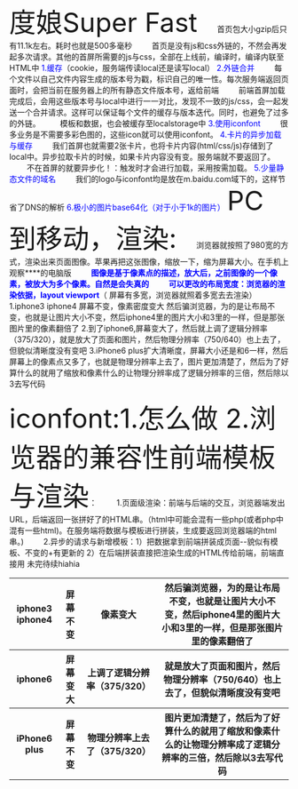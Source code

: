 <font size="36pt">度娘Super Fast</font>
&nbsp;&nbsp;&nbsp;&nbsp;&nbsp;&nbsp;&nbsp;&nbsp;首页包大小gzip后只有11.1k左右。耗时也就是500多毫秒
&nbsp;&nbsp;&nbsp;&nbsp;&nbsp;&nbsp;&nbsp;&nbsp;首页是没有js和css外链的，不然会再发起多次请求。其他的首屏所需要的js与css，全部在上线前，编译时，编译内联至HTML中
<font color="blue">1.缓存</font>（cookie，服务端传读local还是读写local）
<font color="blue">2.外链合并</font>
&nbsp;&nbsp;&nbsp;&nbsp;&nbsp;&nbsp;&nbsp;&nbsp;每个文件以自己文件内容生成的版本号为戳，标识自己的唯一性。每次服务端返回页面时，会把当前在服务器上的所有静态文件版本号，返给前端
&nbsp;&nbsp;&nbsp;&nbsp;&nbsp;&nbsp;&nbsp;&nbsp;前端首屏加载完成后，会用这些版本号与local中进行一一对比，发现不一致的js/css，会一起发送一个合并请求。这样可以保证每个文件的缓存与版本迭代。同时，也避免了过多的外链。
&nbsp;&nbsp;&nbsp;&nbsp;&nbsp;&nbsp;&nbsp;&nbsp;模板和数据，也会被缓存至localstorage中
<font color="blue">3.使用iconfont</font>
&nbsp;&nbsp;&nbsp;&nbsp;&nbsp;&nbsp;&nbsp;&nbsp;很多业务是不需要多彩色图的，这些icon就可以使用iconfont。
<font color="blue">4.卡片的异步加载与缓存</font>
&nbsp;&nbsp;&nbsp;&nbsp;&nbsp;&nbsp;&nbsp;&nbsp;我们首屏也就需要2张卡片，也将卡片内容(html/css/js)存储到了local中。异步拉取卡片的时候，如果卡片内容没有变。服务端就不要返回了。
&nbsp;&nbsp;&nbsp;&nbsp;&nbsp;&nbsp;&nbsp;&nbsp;不在首屏的就要异步化！：触发时才会进行加载，采用按需加载。
<font color="blue">5.少量静态文件的域名</font>
&nbsp;&nbsp;&nbsp;&nbsp;&nbsp;&nbsp;&nbsp;&nbsp;我们的logo与iconfont均是放在m.baidu.com域下的，这样节省了DNS的解析
<font color="blue">6.极小的图片base64化（对于小于1k的图片）</font>
</dr>
</dr>
</dr>
<font size="36pt">PC到移动，渲染:</font>
&nbsp;&nbsp;&nbsp;&nbsp;&nbsp;&nbsp;&nbsp;&nbsp;浏览器就按照了980宽的方式，渲染出来页面图像。苹果再把这张图像，缩放一下，缩为屏幕大小。在手机上观察****的电脑版
&nbsp;&nbsp;&nbsp;&nbsp;&nbsp;&nbsp;&nbsp;&nbsp;**<font color="blue">图像是基于像素点的描述，放大后，之前图像的一个像素，被放大为多个像素。自然是会失真的</font>**
&nbsp;&nbsp;&nbsp;&nbsp;&nbsp;&nbsp;&nbsp;&nbsp;**<font color="blue">可以更改的布局宽度：浏览器的渲染依据，layout viewport</font>**（ 屏幕有多宽，浏览器就照着多宽去去渲染）
1.iphone3   iphone4 屏幕不变，像素密度变大 然后骗浏览器，为的是让布局不变，也就是让图片大小不变，然后iphone4里的图片大小和3里的一样，但是那张图片里的像素翻倍了
2.到了iphone6,屏幕变大了，然后就上调了逻辑分辨率（375/320），就是放大了页面和图片，然后物理分辨率（750/640）也上去了，但貌似清晰度没有变吧
3.iPhone6 plus扩大清晰度，屏幕大小还是和6一样，然后屏幕上的像素点又多了，也就是物理分辨率上去了，图片更加清楚了，然后为了好算什么的就用了缩放和像素什么的让物理分辨率成了逻辑分辨率的三倍，然后除以3去写代码
<table>
      <tr>
         <th>iphone3   iphone4</th>
         <th>屏幕不变</th>
         <th>像素变大</th>
         <th> 然后骗浏览器，为的是让布局不变，也就是让图片大小不变，然后iphone4里的图片大小和3里的一样，但是那张图片里的像素翻倍了</th>
      </tr>
      <tr>
         <th>iphone6</th>
         <th>屏幕变大</th>
         <th>上调了逻辑分辨率（375/320）</th>
         <th>就是放大了页面和图片，然后物理分辨率（750/640）也上去了，但貌似清晰度没有变吧</th>
      </tr>
      <tr>
         <th>iPhone6 plus</th>
         <th>屏幕不变</th>
         <th>物理分辨率上去了（375/320）</th>
         <th>图片更加清楚了，然后为了好算什么的就用了缩放和像素什么的让物理分辨率成了逻辑分辨率的三倍，然后除以3去写代码</th>
      </tr>
</dr>
</dr>
</dr>
<font size="36pt">iconfont:1.怎么做 2.浏览器的兼容性</font>
</dr>
</dr>
</dr>
<font size="36pt">前端模板与渲染</font>：
&nbsp;&nbsp;&nbsp;&nbsp;&nbsp;&nbsp;&nbsp;&nbsp;1.页面级渲染：前端与后端的交互，浏览器端发出URL，后端返回一张拼好了的HTML串。（html中可能会混有一些php(或者php中混有一些html)。在服务端将数据与模板进行拼装，生成要返回浏览器端的html串。)
&nbsp;&nbsp;&nbsp;&nbsp;&nbsp;&nbsp;&nbsp;&nbsp;2.异步的请求与新增模板：1）把数据拿到前端拼装成页面--貌似有模板、不变的+有更新的 2）在后端拼装直接把渲染生成的HTML传给前端，前端直接用
未完待续hiahia
